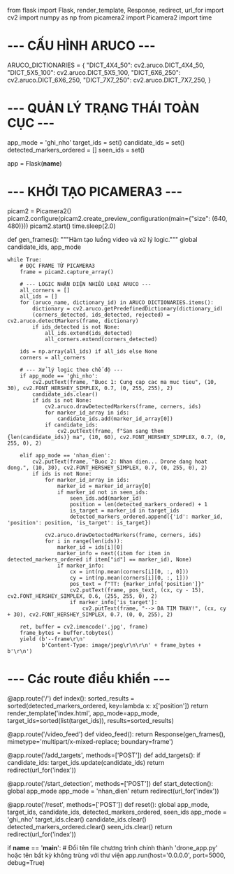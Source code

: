 from flask import Flask, render_template, Response, redirect, url_for
import cv2
import numpy as np
from picamera2 import Picamera2
import time

# --- CẤU HÌNH ARUCO ---
ARUCO_DICTIONARIES = {
    "DICT_4X4_50": cv2.aruco.DICT_4X4_50,
    "DICT_5X5_100": cv2.aruco.DICT_5X5_100,
    "DICT_6X6_250": cv2.aruco.DICT_6X6_250,
    "DICT_7X7_250": cv2.aruco.DICT_7X7_250,
}

# --- QUẢN LÝ TRẠNG THÁI TOÀN CỤC ---
app_mode = 'ghi_nho'
target_ids = set()
candidate_ids = set()
detected_markers_ordered = []
seen_ids = set()

app = Flask(__name__)

# --- KHỞI TẠO PICAMERA3 ---
picam2 = Picamera2()
picam2.configure(picam2.create_preview_configuration(main={"size": (640, 480)}))
picam2.start()
time.sleep(2.0)

def gen_frames():
    """Hàm tạo luồng video và xử lý logic."""
    global candidate_ids, app_mode

    while True:
        # ĐỌC FRAME TỪ PICAMERA3
        frame = picam2.capture_array()
        
        # --- LOGIC NHẬN DIỆN NHIỀU LOẠI ARUCO ---
        all_corners = []
        all_ids = []
        for (aruco_name, dictionary_id) in ARUCO_DICTIONARIES.items():
            dictionary = cv2.aruco.getPredefinedDictionary(dictionary_id)
            (corners_detected, ids_detected, rejected) = cv2.aruco.detectMarkers(frame, dictionary)
            if ids_detected is not None:
                all_ids.extend(ids_detected)
                all_corners.extend(corners_detected)
        
        ids = np.array(all_ids) if all_ids else None
        corners = all_corners

        # --- Xử lý logic theo chế độ ---
        if app_mode == 'ghi_nho':
            cv2.putText(frame, "Buoc 1: Cung cap cac ma muc tieu", (10, 30), cv2.FONT_HERSHEY_SIMPLEX, 0.7, (0, 255, 255), 2)
            candidate_ids.clear()
            if ids is not None:
                cv2.aruco.drawDetectedMarkers(frame, corners, ids)
                for marker_id_array in ids:
                    candidate_ids.add(marker_id_array[0])
                if candidate_ids:
                    cv2.putText(frame, f"San sang them {len(candidate_ids)} ma", (10, 60), cv2.FONT_HERSHEY_SIMPLEX, 0.7, (0, 255, 0), 2)

        elif app_mode == 'nhan_dien':
            cv2.putText(frame, "Buoc 2: Nhan dien... Drone dang hoat dong.", (10, 30), cv2.FONT_HERSHEY_SIMPLEX, 0.7, (0, 255, 0), 2)
            if ids is not None:
                for marker_id_array in ids:
                    marker_id = marker_id_array[0]
                    if marker_id not in seen_ids:
                        seen_ids.add(marker_id)
                        position = len(detected_markers_ordered) + 1
                        is_target = marker_id in target_ids
                        detected_markers_ordered.append({'id': marker_id, 'position': position, 'is_target': is_target})
                
                cv2.aruco.drawDetectedMarkers(frame, corners, ids)
                for i in range(len(ids)):
                    marker_id = ids[i][0]
                    marker_info = next((item for item in detected_markers_ordered if item["id"] == marker_id), None)
                    if marker_info:
                        cx = int(np.mean(corners[i][0, :, 0]))
                        cy = int(np.mean(corners[i][0, :, 1]))
                        pos_text = f"TT: {marker_info['position']}"
                        cv2.putText(frame, pos_text, (cx, cy - 15), cv2.FONT_HERSHEY_SIMPLEX, 0.6, (255, 255, 0), 2)
                        if marker_info['is_target']:
                            cv2.putText(frame, "--> DA TIM THAY!", (cx, cy + 30), cv2.FONT_HERSHEY_SIMPLEX, 0.7, (0, 0, 255), 2)
        
        ret, buffer = cv2.imencode('.jpg', frame)
        frame_bytes = buffer.tobytes()
        yield (b'--frame\r\n'
               b'Content-Type: image/jpeg\r\n\r\n' + frame_bytes + b'\r\n')

# --- Các route điều khiển ---
@app.route('/')
def index():
    sorted_results = sorted(detected_markers_ordered, key=lambda x: x['position'])
    return render_template('index.html', app_mode=app_mode, target_ids=sorted(list(target_ids)), results=sorted_results)

@app.route('/video_feed')
def video_feed():
    return Response(gen_frames(), mimetype='multipart/x-mixed-replace; boundary=frame')

@app.route('/add_targets', methods=['POST'])
def add_targets():
    if candidate_ids:
        target_ids.update(candidate_ids)
    return redirect(url_for('index'))

@app.route('/start_detection', methods=['POST'])
def start_detection():
    global app_mode
    app_mode = 'nhan_dien'
    return redirect(url_for('index'))

@app.route('/reset', methods=['POST'])
def reset():
    global app_mode, target_ids, candidate_ids, detected_markers_ordered, seen_ids
    app_mode = 'ghi_nho'
    target_ids.clear()
    candidate_ids.clear()
    detected_markers_ordered.clear()
    seen_ids.clear()
    return redirect(url_for('index'))

if __name__ == '__main__':
    # Đổi tên file chương trình chính thành 'drone_app.py' hoặc tên bất kỳ không trùng với thư viện
    app.run(host='0.0.0.0', port=5000, debug=True)
